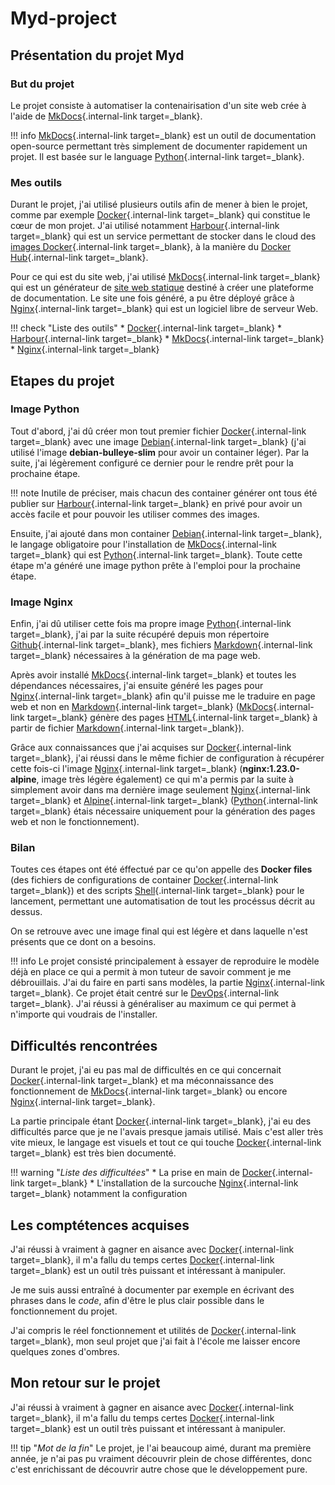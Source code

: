 # **Myd-project**

## Présentation du projet Myd

### But du projet

Le projet consiste à automatiser la contenairisation d'un site web crée à l'aide de [MkDocs](https://www.mkdocs.org/){.internal-link target=_blank}.

!!! info
    [MkDocs](https://www.mkdocs.org/){.internal-link target=_blank} est un outil de documentation open-source permettant très simplement de documenter rapidement un projet. Il est basée sur le language [Python](https://www.python.org/){.internal-link target=_blank}.

### Mes outils

Durant le projet, j'ai utilisé plusieurs outils afin de mener à bien le projet, comme par exemple [Docker](https://www.docker.com/){.internal-link target=_blank} qui constitue le cœur de mon projet. J'ai utilisé notamment [Harbour](https://goharbor.io/){.internal-link target=_blank} qui est un service permettant de stocker dans le cloud des [images Docker](https://www.techtarget.com/searchitoperations/definition/Docker-image){.internal-link target=_blank}, à la manière du [Docker Hub](https://hub.docker.com/){.internal-link target=_blank}.

Pour ce qui est du site web, j'ai utilisé [MkDocs](https://www.mkdocs.org/){.internal-link target=_blank} qui est un générateur de [site web statique](https://fr.wikipedia.org/wiki/Page_web_statique) destiné à créer une plateforme de documentation. Le site une fois généré, a pu être déployé grâce à [Nginx](https://www.nginx.com/){.internal-link target=_blank} qui est un logiciel libre de serveur Web.

!!! check "Liste des outils"
    * [Docker](https://www.docker.com/){.internal-link target=_blank}
    * [Harbour](https://goharbor.io/){.internal-link target=_blank}
    * [MkDocs](https://www.mkdocs.org/){.internal-link target=_blank}
    * [Nginx](https://www.nginx.com/){.internal-link target=_blank}

## Etapes du projet

### Image Python

Tout d'abord, j'ai dû créer mon tout premier fichier [Docker](https://www.docker.com/){.internal-link target=_blank} avec une image [Debian](https://www.debian.org/index.fr.html){.internal-link target=_blank} (j'ai utilisé l'image **debian-bulleye-slim** pour avoir un container léger). Par la suite, j'ai légèrement configuré ce dernier pour le rendre prêt pour la prochaine étape.

!!! note
    Inutile de préciser, mais chacun des container générer ont tous été publier sur [Harbour](https://goharbor.io/){.internal-link target=_blank} en privé pour avoir un accès facile et pour pouvoir les utiliser commes des images.

Ensuite, j'ai ajouté dans mon container [Debian](https://www.debian.org/index.fr.html){.internal-link target=_blank}, le langage obligatoire pour l'installation de [MkDocs](https://www.mkdocs.org/){.internal-link target=_blank} qui est [Python](https://www.python.org/){.internal-link target=_blank}. Toute cette étape m'a généré une image python prête à l'emploi pour la prochaine étape.

### Image Nginx

Enfin, j'ai dû utiliser cette fois ma propre image [Python](https://www.python.org/){.internal-link target=_blank}, j'ai par la suite récupéré depuis mon répertoire [Github](https://github.com/){.internal-link target=_blank}, mes fichiers [Markdown](https://fr.wikipedia.org/wiki/Markdown){.internal-link target=_blank} nécessaires à la génération de ma page web.

Après avoir installé [MkDocs](https://www.mkdocs.org/){.internal-link target=_blank} et toutes les dépendances nécessaires, j'ai ensuite généré les pages pour [Nginx](https://www.nginx.com/){.internal-link target=_blank} afin qu'il puisse me le traduire en page web et non en [Markdown](https://fr.wikipedia.org/wiki/Markdown){.internal-link target=_blank} ([MkDocs](https://www.mkdocs.org/){.internal-link target=_blank} génère des pages [HTML](https://fr.wikipedia.org/wiki/Hypertext_Markup_Language){.internal-link target=_blank} à partir de fichier [Markdown](https://fr.wikipedia.org/wiki/Markdown){.internal-link target=_blank}).

Grâce aux connaissances que j'ai acquises sur [Docker](https://www.docker.com/){.internal-link target=_blank}, j'ai réussi dans le même fichier de configuration à récupérer cette fois-ci l'image [Nginx](https://www.nginx.com/){.internal-link target=_blank} (**nginx:1.23.0-alpine**, image très légère également) ce qui m'a permis par la suite à simplement avoir dans ma dernière image seulement [Nginx](https://www.nginx.com/){.internal-link target=_blank} et [Alpine](https://fr.wikipedia.org/wiki/Alpine_Linux){.internal-link target=_blank} ([Python](https://www.python.org/){.internal-link target=_blank} étais nécessaire uniquement pour la génération des pages web et non le fonctionnement).

### Bilan

Toutes ces étapes ont été éffectué par ce qu'on appelle des **Docker files** (des fichiers de configurations de container [Docker](https://www.docker.com/){.internal-link target=_blank}) et des scripts [Shell](https://fr.wikipedia.org/wiki/Shell_Unix){.internal-link target=_blank} pour le lancement, permettant une automatisation de tout les procéssus décrit au dessus.

On se retrouve avec une image final qui est légère et dans laquelle n'est présents que ce dont on a besoins.

!!! info
    Le projet consisté principalement à essayer de reproduire le modèle déjà en place ce qui a permit à mon tuteur de savoir comment je me débrouillais. J'ai du faire en parti sans modèles, la partie [Nginx](https://www.nginx.com/){.internal-link target=_blank}. Ce projet était centré sur le [DevOps](https://fr.wikipedia.org/wiki/Devops){.internal-link target=_blank}. J'ai réussi à généraliser au maximum ce qui permet à n'importe qui voudrais de l'installer.

## Difficultés rencontrées

Durant le projet, j'ai eu pas mal de difficultés en ce qui concernait [Docker](https://www.docker.com/){.internal-link target=_blank} et ma méconnaissance des fonctionnement de [MkDocs](https://www.mkdocs.org/){.internal-link target=_blank} ou encore [Nginx](https://www.nginx.com/){.internal-link target=_blank}.

La partie principale étant [Docker](https://www.docker.com/){.internal-link target=_blank}, j'ai eu des difficultés parce que je ne l'avais presque jamais utilisé. Mais c'est aller très vite mieux, le langage est visuels et tout ce qui touche [Docker](https://www.docker.com/){.internal-link target=_blank} est très bien documenté.

!!! warning "*Liste des difficultées*"
    * La prise en main de [Docker](https://www.docker.com/){.internal-link target=_blank}
    * L'installation de la surcouche [Nginx](https://www.nginx.com/){.internal-link target=_blank} notamment la configuration

## Les comptétences acquises

J'ai réussi à vraiment à gagner en aisance avec [Docker](https://www.docker.com/){.internal-link target=_blank}, il m'a fallu du temps certes [Docker](https://www.docker.com/){.internal-link target=_blank} est un outil très puissant et intéressant à manipuler.

Je me suis aussi entraîné à documenter par exemple en écrivant des phrases dans le *code*, afin d'être le plus clair possible dans le fonctionnement du projet.

J'ai compris le réel fonctionnement et utilités de [Docker](https://www.docker.com/){.internal-link target=_blank}, mon seul projet que j'ai fait à l'école me laisser encore quelques zones d'ombres.

## Mon retour sur le projet

J'ai réussi à vraiment à gagner en aisance avec [Docker](https://www.docker.com/){.internal-link target=_blank}, il m'a fallu du temps certes [Docker](https://www.docker.com/){.internal-link target=_blank} est un outil très puissant et intéressant à manipuler.

!!! tip "*Mot de la fin*"
    Le projet, je l'ai beaucoup aimé, durant ma première année, je n'ai pas pu vraiment découvrir plein de chose différentes, donc c'est enrichissant de découvrir autre chose que le développement pure.